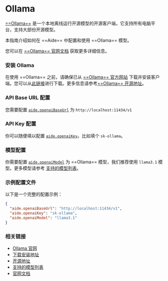 # Ollama

[==Ollama==](https://ollama.com) 是一个本地离线运行开源模型的开源客户端，它支持所有电脑平台，支持大部份开源模型。

本指南介绍如何在 ==Aide== 中配置和使用 ==Ollama== 模型。

您可以在 [==Ollama== 官网文档](https://ollama.com/blog/openai-compatibility) 获取更多详细信息。

### 安装 Ollama

在使用 ==Ollama== 之前，请确保已从 [==Ollama== 官方网站](https://ollama.com) 下载并安装客户端。您可以从[此链接](https://ollama.com/download)进行下载。更多信息请参考[==Ollama== 开源地址](https://github.com/ollama/ollama)。

### API Base URL 配置

您需要配置 [`aide.openaiBaseUrl`](../configuration/openai-base-url.md) 为 `http://localhost:11434/v1`

### API Key 配置

你可以随便填以配置 [`aide.openaiKey`](../configuration/openai-key.md)。比如填个 `sk-ollama`。

### 模型配置

你需要配置 [`aide.openaiModel`](../configuration/openai-model.md) 为 ==Ollama== 模型，我们推荐使用 `llama3.1` 模型。更多模型请参考 [支持的模型列表](https://ollama.com/library)。

### 示例配置文件

以下是一个完整的配置示例：

```json
{
  "aide.openaiBaseUrl": "http://localhost:11434/v1",
  "aide.openaiKey": "sk-ollama",
  "aide.openaiModel": "llama3.1"
}
```

### 相关链接

- [Ollama 官网](https://ollama.com)
- [下载安装地址](https://ollama.com/download)
- [开源地址](https://github.com/ollama/ollama)
- [支持的模型列表](https://ollama.com/library)
- [官网文档](https://ollama.com/blog/openai-compatibility)
